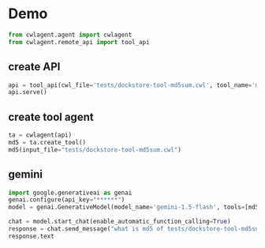
# Demo

```python
from cwlagent.agent import cwlagent
from cwlagent.remote_api import tool_api
```

## create API
```python
api = tool_api(cwl_file='tests/dockstore-tool-md5sum.cwl', tool_name='md5sum')
api.serve()
```

## create tool agent
```python
ta = cwlagent(api)
md5 = ta.create_tool()
md5(input_file="tests/dockstore-tool-md5sum.cwl")
```

## gemini
```python
import google.generativeai as genai
genai.configure(api_key="******")
model = genai.GenerativeModel(model_name='gemini-1.5-flash', tools=[md5])

chat = model.start_chat(enable_automatic_function_calling=True)
response = chat.send_message("what is md5 of tests/dockstore-tool-md5sum.cwl?")
response.text
```